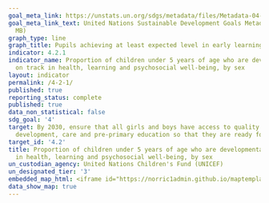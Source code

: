 ```yaml
---
goal_meta_link: https://unstats.un.org/sdgs/metadata/files/Metadata-04-02-01.pdf
goal_meta_link_text: United Nations Sustainable Development Goals Metadata (PDF 4.0
  MB)
graph_type: line
graph_title: Pupils achieving at least expected level in early learning goals (TEST)
indicator: 4.2.1
indicator_name: Proportion of children under 5 years of age who are developmentally
  on track in health, learning and psychosocial well-being, by sex
layout: indicator
permalink: /4-2-1/
published: true
reporting_status: complete
published: true
data_non_statistical: false
sdg_goal: '4'
target: By 2030, ensure that all girls and boys have access to quality early childhood
  development, care and pre-primary education so that they are ready for primary education
target_id: '4.2'
title: Proportion of children under 5 years of age who are developmentally on track
  in health, learning and psychosocial well-being, by sex
un_custodian_agency: United Nations Children's Fund (UNICEF)
un_designated_tier: '3'
embedded_map_html: <iframe id="https://norric1admin.github.io/maptemplates/indicators/Ghana-Region/map.html" height="798px" width="100%" src="https://norric1admin.github.io/maptemplates/indicators/Ghana-Region/map.html"></iframe>
data_show_map: true
---
```


